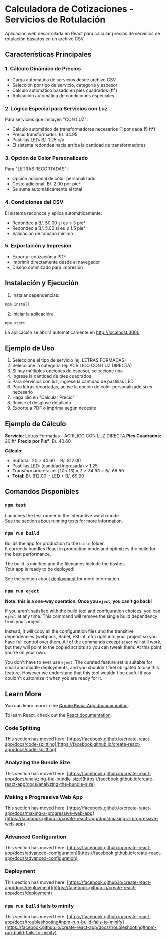 # Calculadora de Cotizaciones - Servicios de Rotulación

Aplicación web desarrollada en React para calcular precios de servicios de rotulación basados en un archivo CSV.

## Características Principales

### 1. Cálculo Dinámico de Precios
- Carga automática de servicios desde archivo CSV
- Selección por tipo de servicio, categoría y espesor
- Cálculo automático basado en pies cuadrados (ft²)
- Aplicación automática de condiciones especiales

### 2. Lógica Especial para Servicios con Luz
Para servicios que incluyen "CON LUZ":
- Cálculo automático de transformadores necesarios (1 por cada 15 ft²)
- Precio transformador: B/. 34.95
- Pastillas LED: B/. 1.25 c/u
- El sistema redondea hacia arriba la cantidad de transformadores

### 3. Opción de Color Personalizado
Para "LETRAS RECORTADAS":
- Opción adicional de color personalizado
- Costo adicional: B/. 2.00 por pie²
- Se suma automáticamente al total

### 4. Condiciones del CSV
El sistema reconoce y aplica automáticamente:
- Redondeo a B/. 50.00 si es ≤ 3 pie²
- Redondeo a B/. 5.00 si es ≤ 1.5 pie²
- Validación de tamaño mínimo

### 5. Exportación y Impresión
- Exportar cotización a PDF
- Imprimir directamente desde el navegador
- Diseño optimizado para impresión

## Instalación y Ejecución

1. Instalar dependencias:
```bash
npm install
```

2. Iniciar la aplicación:
```bash
npm start
```

La aplicación se abrirá automáticamente en [http://localhost:3000](http://localhost:3000)

## Ejemplo de Uso

1. Seleccione el tipo de servicio (ej: LETRAS FORMADAS)
2. Seleccione la categoría (ej: ACRILICO CON LUZ DIRECTA)
3. Si hay múltiples opciones de espesor, seleccione una
4. Ingrese la cantidad de pies cuadrados
5. Para servicios con luz, ingrese la cantidad de pastillas LED
6. Para letras recortadas, active la opción de color personalizado si es necesario
7. Haga clic en "Calcular Precio"
8. Revise el desglose detallado
9. Exporte a PDF o imprima según necesite

## Ejemplo de Cálculo

**Servicio:** Letras Formadas - ACRILICO CON LUZ DIRECTA
**Pies Cuadrados:** 20 ft²
**Precio por Pie²:** B/. 40.60

**Cálculo:**
- Subtotal: 20 × 40.60 = B/. 812.00
- Pastillas LED: (cantidad ingresada) × 1.25
- Transformadores: ceil(20 / 15) = 2 × 34.95 = B/. 69.90
- **Total:** B/. 812.00 + LED + B/. 69.90

## Comandos Disponibles

### `npm test`

Launches the test runner in the interactive watch mode.\
See the section about [running tests](https://facebook.github.io/create-react-app/docs/running-tests) for more information.

### `npm run build`

Builds the app for production to the `build` folder.\
It correctly bundles React in production mode and optimizes the build for the best performance.

The build is minified and the filenames include the hashes.\
Your app is ready to be deployed!

See the section about [deployment](https://facebook.github.io/create-react-app/docs/deployment) for more information.

### `npm run eject`

**Note: this is a one-way operation. Once you `eject`, you can't go back!**

If you aren't satisfied with the build tool and configuration choices, you can `eject` at any time. This command will remove the single build dependency from your project.

Instead, it will copy all the configuration files and the transitive dependencies (webpack, Babel, ESLint, etc) right into your project so you have full control over them. All of the commands except `eject` will still work, but they will point to the copied scripts so you can tweak them. At this point you're on your own.

You don't have to ever use `eject`. The curated feature set is suitable for small and middle deployments, and you shouldn't feel obligated to use this feature. However we understand that this tool wouldn't be useful if you couldn't customize it when you are ready for it.

## Learn More

You can learn more in the [Create React App documentation](https://facebook.github.io/create-react-app/docs/getting-started).

To learn React, check out the [React documentation](https://reactjs.org/).

### Code Splitting

This section has moved here: [https://facebook.github.io/create-react-app/docs/code-splitting](https://facebook.github.io/create-react-app/docs/code-splitting)

### Analyzing the Bundle Size

This section has moved here: [https://facebook.github.io/create-react-app/docs/analyzing-the-bundle-size](https://facebook.github.io/create-react-app/docs/analyzing-the-bundle-size)

### Making a Progressive Web App

This section has moved here: [https://facebook.github.io/create-react-app/docs/making-a-progressive-web-app](https://facebook.github.io/create-react-app/docs/making-a-progressive-web-app)

### Advanced Configuration

This section has moved here: [https://facebook.github.io/create-react-app/docs/advanced-configuration](https://facebook.github.io/create-react-app/docs/advanced-configuration)

### Deployment

This section has moved here: [https://facebook.github.io/create-react-app/docs/deployment](https://facebook.github.io/create-react-app/docs/deployment)

### `npm run build` fails to minify

This section has moved here: [https://facebook.github.io/create-react-app/docs/troubleshooting#npm-run-build-fails-to-minify](https://facebook.github.io/create-react-app/docs/troubleshooting#npm-run-build-fails-to-minify)
